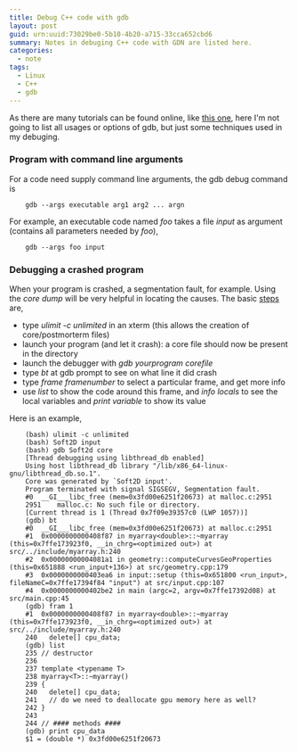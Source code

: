 ```yaml
---
title: Debug C++ code with gdb
layout: post
guid: urn:uuid:73029be0-5b10-4b20-a715-33cca652cbd6
summary: Notes in debuging C++ code with GDN are listed here.
categories:
  - note
tags:
  - Linux
  - C++
  - gdb
---
```


As there are many tutorials can be found online, like [this one](http://www.math.bas.bg/~nkirov/2005/netb151/debugging-with-gdb.html), 
here I'm not going to list all usages or options of gdb, but just some techniques used in my debuging.

### Program with command line arguments
For a code need supply command line arguments, the gdb debug command is

```
    gdb --args executable arg1 arg2 ... argn
```

For example, an executable code named *foo* takes a file *input* as argument (contains all parameters needed by *foo*),

```
    gdb --args foo input
```

### Debugging a crashed program
When your program is crashed, a segmentation fault, for example. Using the *core dump* will be very helpful in 
locating the causes. The basic [steps](https://stackoverflow.com/questions/7647298/segmentation-fault-when-running-but-success-when-debugging) are,

- type *ulimit -c unlimited* in an xterm (this allows the creation of core/postmorterm files)
- launch your program (and let it crash): a core file should now be present in the directory
- launch the debugger with *gdb yourprogram corefile*
- type *bt* at gdb prompt to see on what line it did crash
- type *frame framenumber* to select a particular frame, and get more info
- use *list* to show the code around this frame, and *info locals* to see the local variables and *print variable* to show its value

Here is an example,

```
    (bash) ulimit -c unlimited
    (bash) Soft2D input
    (bash) gdb Soft2d core
    [Thread debugging using libthread_db enabled]
    Using host libthread_db library "/lib/x86_64-linux-gnu/libthread_db.so.1".
    Core was generated by `Soft2D input'.
    Program terminated with signal SIGSEGV, Segmentation fault.
    #0  __GI___libc_free (mem=0x3fd00e6251f20673) at malloc.c:2951
    2951	malloc.c: No such file or directory.
    [Current thread is 1 (Thread 0x7f09e39357c0 (LWP 1057))]
    (gdb) bt
    #0  __GI___libc_free (mem=0x3fd00e6251f20673) at malloc.c:2951
    #1  0x0000000000408f87 in myarray<double>::~myarray (this=0x7ffe173923f0, __in_chrg=<optimized out>) at src/../include/myarray.h:240
    #2  0x00000000004081a1 in geometry::computeCurvesGeoProperties (this=0x651888 <run_input+136>) at src/geometry.cpp:179
    #3  0x0000000000403ea6 in input::setup (this=0x651800 <run_input>, fileNameC=0x7ffe17394f84 "input") at src/input.cpp:107
    #4  0x0000000000402be2 in main (argc=2, argv=0x7ffe17392d08) at src/main.cpp:45
    (gdb) fram 1
    #1  0x0000000000408f87 in myarray<double>::~myarray (this=0x7ffe173923f0, __in_chrg=<optimized out>) at src/../include/myarray.h:240
    240	  delete[] cpu_data;
    (gdb) list
    235	// destructor
    236
    237	template <typename T>
    238	myarray<T>::~myarray()
    239	{
    240	  delete[] cpu_data;
    241	  // do we need to deallocate gpu memory here as well?
    242	}
    243
    244	// #### methods ####
    (gdb) print cpu_data
    $1 = (double *) 0x3fd00e6251f20673
```
